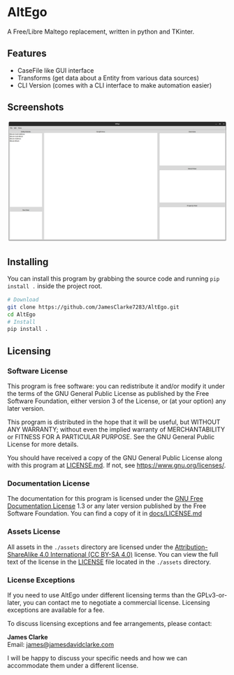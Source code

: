 # AltEgo

A Free/Libre Maltego replacement, written in python and TKinter.

## Features

- CaseFile like GUI interface
- Transforms (get data about a Entity from various data sources)
- CLI Version (comes with a CLI interface to make automation easier)

## Screenshots

![Main Screen](./assets/screenshots/screenshot_00.webp "Main Screen")

## Installing
You can install this program by grabbing the source code and running `pip install .` inside the project root.

```bash
# Download
git clone https://github.com/JamesClarke7283/AltEgo.git
cd AltEgo
# Install
pip install .
```

## Licensing

### Software License

This program is free software: you can redistribute it and/or modify it under the terms of the GNU General Public License as published by the Free Software Foundation, either version 3 of the License, or (at your option) any later version.

This program is distributed in the hope that it will be useful, but WITHOUT ANY WARRANTY; without even the implied warranty of MERCHANTABILITY or FITNESS FOR A PARTICULAR PURPOSE. See the GNU General Public License for more details.

You should have received a copy of the GNU General Public License along with this program at [LICENSE.md](./LICENSE.md). If not, see <https://www.gnu.org/licenses/>. 

### Documentation License

The documentation for this program is licensed under the [GNU Free Documentation License](https://www.gnu.org/licenses/fdl-1.3.en.html) 1.3 or any later version published by the Free Software Foundation. You can find a copy of it in [docs/LICENSE.md](/docs/LICENSE.md)

### Assets License

All assets in the `./assets` directory are licensed under the [Attribution-ShareAlike 4.0 International (CC BY-SA 4.0)](https://creativecommons.org/licenses/by-sa/4.0/) license. You can view the full text of the license in the [LICENSE](./assets/LICENSE) file located in the `./assets` directory.

### License Exceptions

If you need to use AltEgo under different licensing terms than the GPLv3-or-later, you can contact me to negotiate a commercial license. Licensing exceptions are available for a fee.

To discuss licensing exceptions and fee arrangements, please contact:

**James Clarke**  
Email: [james@jamesdavidclarke.com](mailto:james@jamesdavidclarke.com)

I will be happy to discuss your specific needs and how we can accommodate them under a different license.
